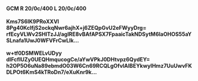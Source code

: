#### GCM R 20/0c/400 L 20/0c/400
**Kms7S6IK9PRoXXVl**<br/>**8Pg40KclfjS2ockqNwr6ajhX+j6ZEQpGvU2eFWyyDrg=**<br/>**rfEcyVLWv2SHlTzJJ/aglRE8vBAfAPSX7FpaaicTakNDSytM6laOHOS55aYSLnafa1UwJ0WFVFrCwLIk...**<br/><br/>
**w+tf0DSMWELvUDyy**<br/>**dIFcfIUZy0UEQHmqucogCe/aYwVPkJ0DHtvpz6QydEY=**<br/>**h2OP5O6uNa89ebmdO03W6Cn69RCQLgOfvlAlBEYkwylHmz7UuUwvFKDLPOt6KmS4kTRoDn7/eXuKnr9k...**